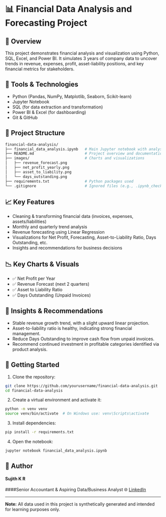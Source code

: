 
# 📊 Financial Data Analysis and Forecasting Project

## 🧾 Overview

This project demonstrates financial analysis and visualization using Python, SQL, Excel, and Power BI. It simulates 3 years of company data to uncover trends in revenue, expenses, profit, asset-liability positions, and key financial metrics for stakeholders.

## 🔧 Tools & Technologies

- Python (Pandas, NumPy, Matplotlib, Seaborn, Scikit-learn)
- Jupyter Notebook
- SQL (for data extraction and transformation)
- Power BI & Excel (for dashboarding)
- Git & GitHub

## 📁 Project Structure

```bash
financial-data-analysis/
├── financial_data_analysis.ipynb   # Main Jupyter notebook with analysis
├── README.md                       # Project overview and documentation
├── images/                         # Charts and visualizations
│   ├── revenue_forecast.png
│   ├── net_profit_yearly.png
│   ├── asset_to_liability.png
│   └── days_outstanding.png
├── requirements.txt                # Python packages used
└── .gitignore                      # Ignored files (e.g., .ipynb_checkpoints)
```

## 📈 Key Features

- Cleaning & transforming financial data (invoices, expenses, assets/liabilities)
- Monthly and quarterly trend analysis
- Revenue forecasting using Linear Regression
- Visualizations for Net Profit, Forecasting, Asset-to-Liability Ratio, Days Outstanding, etc.
- Insights and recommendations for business decisions

## 📉 Key Charts & Visuals

- ✅ Net Profit per Year
- ✅ Revenue Forecast (next 2 quarters)
- ✅ Asset to Liability Ratio
- ✅ Days Outstanding (Unpaid Invoices)

## 🧠 Insights & Recommendations

- Stable revenue growth trend, with a slight upward linear projection.
- Asset-to-liability ratio is healthy, indicating strong financial management.
- Reduce Days Outstanding to improve cash flow from unpaid invoices.
- Recommend continued investment in profitable categories identified via product analysis.

## 🚀 Getting Started

1. Clone the repository:
```bash
git clone https://github.com/yourusername/financial-data-analysis.git
cd financial-data-analysis
```

2. Create a virtual environment and activate it:
```bash
python -m venv venv
source venv/bin/activate  # On Windows use: venv\Scripts\activate
```

3. Install dependencies:
```bash
pip install -r requirements.txt
```

4. Open the notebook:
```bash
jupyter notebook financial_data_analysis.ipynb
```

## 👤 Author

#### Sujith K R
####Senior Accountant & Aspiring Data/Business Analyst
🌐 [LinkedIn](https://www.linkedin.com/in/kr-sujith)


---
**Note:** All data used in this project is synthetically generated and intended for learning purposes only.
